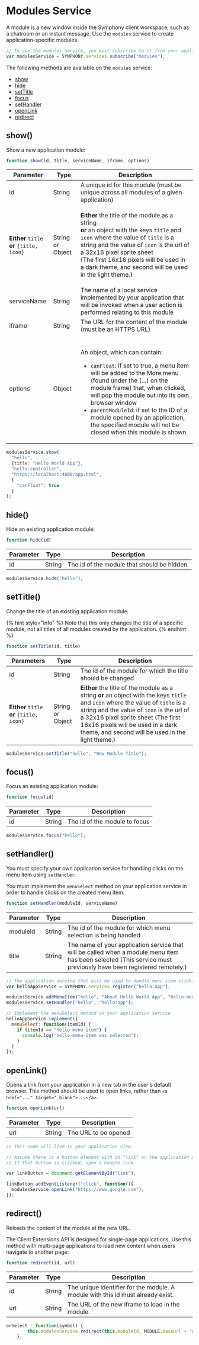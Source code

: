 # Modules Service

A module is a new window inside the Symphony client workspace, such as a chatroom or an instant message. Use the `modules` service to create application-specific modules.

```javascript
// To use the modules service, you must subscribe to it from your application
var modulesService = SYMPHONY.services.subscribe("modules");
```

The following methods are available on the `modules` service:

* [show](modules-service.md#show)
* [hide](modules-service.md#hide)
* [setTitle](modules-service.md#settitle)
* [focus](modules-service.md#focus)
* [setHandler](modules-service.md#sethandler)
* [openLink](modules-service.md#openlink)
* [redirect](modules-service.md#redirect)

## show()

Show a new application module:

```javascript
function show(id, title, serviceName, iframe, options)
```

| Parameter                                                                                           | Type             | Description                                                                                                                                                                                                                                                                                                                                                                                                                 |
| --------------------------------------------------------------------------------------------------- | ---------------- | --------------------------------------------------------------------------------------------------------------------------------------------------------------------------------------------------------------------------------------------------------------------------------------------------------------------------------------------------------------------------------------------------------------------------- |
| id                                                                                                  | String           | A unique id for this module (must be unique across all modules of a given application)                                                                                                                                                                                                                                                                                                                                      |
| <p><strong>Either</strong> <code>title</code><br><strong>or</strong> <code>{title, icon}</code></p> | String or Object | <p><strong>Either</strong> the title of the module as a string<br><strong>or</strong> an object with the keys <code>title</code> and <code>icon</code> where the value of <code>title</code> is a string and the value of <code>icon</code> is the url of a 32x16 pixel sprite sheet<br>(The first 16x16 pixels will be used in a dark theme, and second will be used in the light theme.)</p>                              |
| serviceName                                                                                         | String           | The name of a local service implemented by your application that will be invoked when a user action is performed relating to this module                                                                                                                                                                                                                                                                                    |
| iframe                                                                                              | String           | The URL for the content of the module (must be an HTTPS URL)                                                                                                                                                                                                                                                                                                                                                                |
| options                                                                                             | Object           | <p><br>An object, which can contain:</p><ul><li><code>canFloat</code>: if set to true, a menu item will be added to the More menu (found under the (…) on the module frame) that, when clicked, will pop the module out into its own browser window</li><li><code>parentModuleId</code>: if set to the ID of a module opened by an application, the specified module will not be closed when this module is shown</li></ul> |

```javascript
modulesService.show(
  "hello", 
  {title: "Hello World App"}, 
  "hello:controller", 
  "https://localhost:4000/app.html", 
  {
    "canFloat": true
  }
);
```

## hide()

Hide an existing application module:

```javascript
function hide(id)
```

| Parameter | Type   | Description                                 |
| --------- | ------ | ------------------------------------------- |
| id        | String | The id of the module that should be hidden. |

```javascript
modulesService.hide("hello");
```

## setTitle()

Change the title of an existing application module:

{% hint style="info" %}
Note that this only changes the title of a specific module, not all titles of all modules created by the application.
{% endhint %}

```javascript
function setTitle(id, title)
```

| Parameters                                | Type             | Description                                                                                                                                                                                                                                                                                                 |
| ----------------------------------------- | ---------------- | ----------------------------------------------------------------------------------------------------------------------------------------------------------------------------------------------------------------------------------------------------------------------------------------------------------- |
| id                                        | String           | The id of the module for which the title should be changed                                                                                                                                                                                                                                                  |
| **Either** `title` **or** `{title, icon}` | String or Object | **Either** the title of the module as a string **or** an object with the keys `title` and `icon` where the value of `title` is a string and the value of `icon` is the url of a 32x16 pixel sprite sheet (The first 16x16 pixels will be used in a dark theme, and second will be used in the light theme.) |

```javascript
modulesService.setTitle("hello", "New Module Title");
```

## focus()

Focus an existing application module:

```javascript
function focus(id)
```

| Parameter | Type   | Description                   |
| --------- | ------ | ----------------------------- |
| id        | String | The id of the module to focus |

```javascript
modulesService.focus("hello");
```

## setHandler()

You must specify your own application service for handling clicks on the menu item using `setHandler`.

You must implement the `menuSelect` method on your application service in order to handle clicks on the created menu item:

```javascript
function setHandler(moduleId, serviceName)
```

| Parameter | Type   | Description                                                                                                                                                      |
| --------- | ------ | ---------------------------------------------------------------------------------------------------------------------------------------------------------------- |
| moduleId  | String | The id of the module for which menu selection is being handled                                                                                                   |
| title     | String | The name of your application service that will be called when a module menu item has been selected (This service must previously have been registered remotely.) |

```javascript
// The application service that will be used to handle menu item clicks
var helloAppService = SYMPHONY.services.register("hello:app");

modulesService.addMenuItem("hello", "About Hello World App", "hello-menu-item");
modulesService.setHandler("hello", "hello:app");

// Implement the menuSelect method on your application service
helloAppService.implement({
  menuSelect: function(itemId) {
    if (itemId == "hello-menu-item") {
      console.log("hello-menu-item was selected");
    }
  }
});
```

## openLink()

Opens a link from your application in a new tab in the user's default browser. This method should be used to open links, rather than `<a href="..." target="_blank">...</a>`.

```javascript
function openLink(url)
```

| Parameter | Type   | Description          |
| --------- | ------ | -------------------- |
| url       | String | The URL to be opened |

```javascript
// This code will live in your application view.

// Assume there is a button element with id "link" on the application module
// If that button is clicked, open a Google link.

var linkButton = document.getElementById("link");

linkButton.addEventListener("click", function(){
  modulesService.openLink("https://www.google.com");
});
```

## redirect()

Reloads the content of the module at the new URL.

The Client Extensions API is designed for single-page applications. Use this method with multi-page applications to load new content when users navigate to another page:

```javascript
function redirect(id, url)
```

| Parameter | Type   | Description                                                                     |
| --------- | ------ | ------------------------------------------------------------------------------- |
| id        | String | The unique identifier for the module. A module with this id must already exist. |
| url       | String | The URL of the new iframe to load in the module.                                |

```javascript
onSelect : function(symbol) {
        this.modulesService.redirect(this.moduleId, MODULE.baseUrl + 'details?symbol=' + encodeURIComponent(symbol));
    },
```
